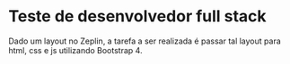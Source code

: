 


# Teste de desenvolvedor full stack

Dado um layout no Zeplin,  a tarefa a ser realizada é passar tal layout para html, css e js utilizando Bootstrap 4.
